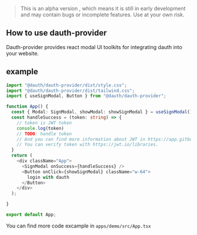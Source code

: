> This is an alpha version , which means it is still in early development and may contain bugs or incomplete features. Use at your own risk.

## How to use dauth-provider 

Dauth-provider provides react modal UI toolkits for integrating dauth into your website.

## example

```typescript
import "@dauth/dauth-provider/dist/style.css";
import "@dauth/dauth-provider/dist/tailwind.css";
import { useSignModal, Button } from "@dauth/dauth-provider";

function App() {
  const { Modal: SignModal, showModal: showSignModal } = useSignModal();
  const handleSuccess = (token: string) => {
    // token is JWT token
    console.log(token)
    // TODO: handle token
    // And you can find more information about JWT in https://app.gitbook.com/o/STgvl98TJZ4EXC3dYgGB/s/5k83JZlV6lz01m7DmSkh/~/changes/26/developers/api-guide
    // You can verify token with https://jwt.io/libraries. 
  }
  return (
    <div className="App">
      <SignModal onSuccess={handleSuccess} />
      <Button onClick={showSignModal} className="w-64">
        login with dauth
      </Button>
    </div>
  );

}

export default App;


```
You can find more code excample in `apps/demo/src/App.tsx`
